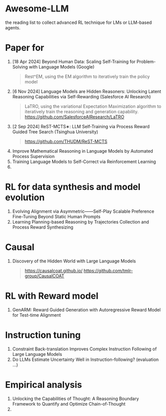 # Awesome-LLM
the reading list to collect advanced RL technique for LMs or LLM-based agents.

# Paper for 
1. [18 Apr 2024] Beyond Human Data: Scaling Self-Training for Problem-Solving with Language Models (Google)
   > Rest^EM, using the EM algorithm to iteratively train the policy model
2. [6 Nov 2024] Language Models are Hidden Reasoners: Unlocking Latent Reasoning Capabilities via Self-Rewarding (Salesforce AI Research)
   > LaTRO, using the variational Expectation Maximization algorithm to iteratively train the reasoning and generation capability.
   > https://github.com/SalesforceAIResearch/LaTRO
3. [2 Sep 2024] ReST-MCTS∗: LLM Self-Training via Process Reward Guided Tree Search (Tsinghua University)
   > https://github.com/THUDM/ReST-MCTS
4. Improve Mathematical Reasoning in Language Models by Automated Process Supervision
5. Training Language Models to Self-Correct via Reinforcement Learning
6. 

# RL for data synthesis and model evolution
1. Evolving Alignment via Asymmetric——Self-Play Scalable Preference Fine-Tuning Beyond Static Human Prompts
2. Learning Planning-based Reasoning by Trajectories Collection and Process Reward Synthesizing
   
# Causal
1. Discovery of the Hidden World with Large Language Models
   > https://causalcoat.github.io/
   > https://github.com/tmlr-group/CausalCOAT

# RL with Reward model
1. GenARM: Reward Guided Generation with Autoregressive Reward Model for Test-time Alignment

# Instruction tuning
1. Constraint Back-translation Improves Complex Instruction Following of Large Language Models
2. Do LLMs Estimate Uncertainty Well in Instruction-following? (evaluation ...)

# Empirical analysis
1. Unlocking the Capabilities of Thought: A Reasoning Boundary Framework to Quantify and Optimize Chain-of-Thought
2. 
